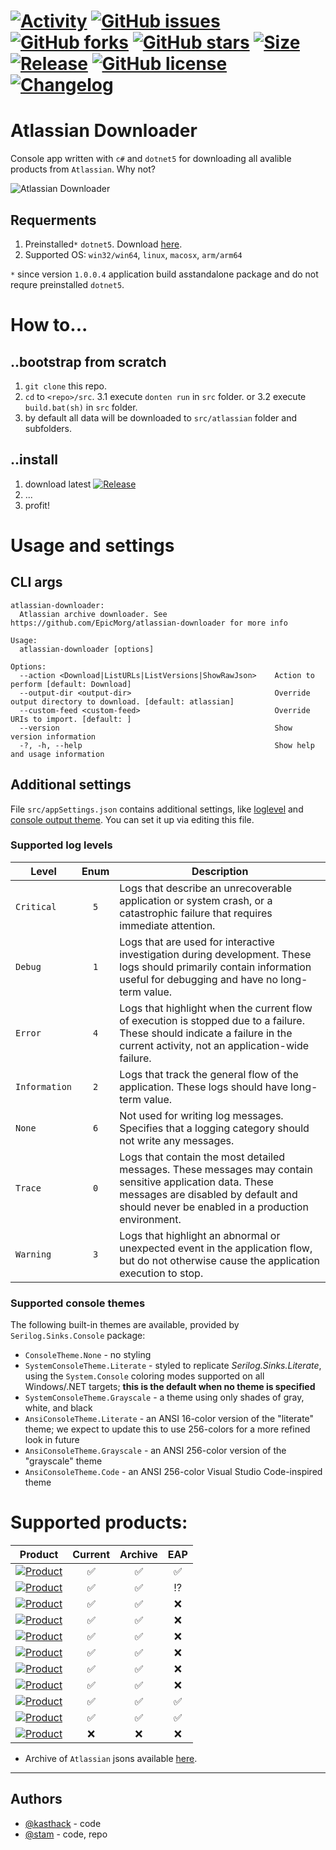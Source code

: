 # [![Activity](https://img.shields.io/github/commit-activity/m/EpicMorg/atlassian-downloader?label=commits&style=flat-square)](https://github.com/EpicMorg/atlassian-downloader/commits) [![GitHub issues](https://img.shields.io/github/issues/EpicMorg/atlassian-downloader.svg?style=popout-square)](https://github.com/EpicMorg/atlassian-downloader/issues) [![GitHub forks](https://img.shields.io/github/forks/EpicMorg/atlassian-downloader.svg?style=popout-square)](https://github.com/EpicMorg/atlassian-downloader/network) [![GitHub stars](https://img.shields.io/github/stars/EpicMorg/atlassian-downloader.svg?style=popout-square)](https://github.com/EpicMorg/atlassian-downloader/stargazers)  [![Size](https://img.shields.io/github/repo-size/EpicMorg/atlassian-downloader?label=size&style=flat-square)](https://github.com/EpicMorg/atlassian-downloader/archive/master.zip) [![Release](https://img.shields.io/github/v/release/EpicMorg/atlassian-downloader?style=flat-square)](https://github.com/EpicMorg/atlassian-downloader/releases)  [![GitHub license](https://img.shields.io/github/license/EpicMorg/atlassian-downloader.svg?style=popout-square)](LICENSE.md) [![Changelog](https://img.shields.io/badge/Changelog-yellow.svg?style=popout-square)](CHANGELOG.md)

# Atlassian Downloader

Console app written with `c#` and `dotnet5` for downloading all avalible products from `Atlassian`. Why not?

![Atlassian Downloader](https://rawcdn.githack.com/EpicMorg/atlassian-downloader/8fd59dfb0514aeff8556761c2f9862185d3489ea/.github/screenshot-1.png)

## Requerments
1. Preinstalled`*` `dotnet5`. Download [here](https://dotnet.microsoft.com/download/dotnet/5.0).
2. Supported OS: `win32/win64`, `linux`, `macosx`, `arm/arm64`

`*` since version `1.0.0.4` application build asstandalone package and do not requre preinstalled `dotnet5`.

# How to...
## ..bootstrap from scratch
1. `git clone` this repo.
2. `cd` to `<repo>/src`.
3.1 execute `donten run` in `src` folder.
or
3.2 execute `build.bat(sh)` in `src` folder.
4. by default all data will be downloaded to `src/atlassian` folder and subfolders.

## ..install
1. download latest [![Release](https://img.shields.io/github/v/release/EpicMorg/atlassian-downloader?style=flat-square)](https://github.com/EpicMorg/atlassian-downloader/releases)
2. ...
3. profit!

# Usage and settings
## CLI args

```
atlassian-downloader:
  Atlassian archive downloader. See https://github.com/EpicMorg/atlassian-downloader for more info

Usage:
  atlassian-downloader [options]

Options:
  --action <Download|ListURLs|ListVersions|ShowRawJson>    Action to perform [default: Download]
  --output-dir <output-dir>                                Override output directory to download. [default: atlassian]
  --custom-feed <custom-feed>                              Override URIs to import. [default: ]
  --version                                                Show version information
  -?, -h, --help                                           Show help and usage information

```
## Additional settings
File `src/appSettings.json` contains additional settings, like [loglevel](https://docs.microsoft.com/en-us/dotnet/api/microsoft.extensions.logging.loglevel?view=dotnet-plat-ext-5.0#fields) and [console output theme](https://github.com/serilog/serilog-sinks-console). You can set it up via editing this file.

### Supported log levels
| Level | Enum | Description
|-------------|:-------------:|-------------|
| `Critical` | `5` | Logs that describe an unrecoverable application or system crash, or a catastrophic failure that requires immediate attention.
| `Debug`	| `1` | Logs that are used for interactive investigation during development. These logs should primarily contain information useful for debugging and have no long-term value.
| `Error` | `4` | Logs that highlight when the current flow of execution is stopped due to a failure. These should indicate a failure in the current activity, not an application-wide failure.
| `Information` | `2` | Logs that track the general flow of the application. These logs should have long-term value.
| `None` | `6` | Not used for writing log messages. Specifies that a logging category should not write any messages.
| `Trace`	| `0` | Logs that contain the most detailed messages. These messages may contain sensitive application data. These messages are disabled by default and should never be enabled in a production environment.
| `Warning` | `3` | Logs that highlight an abnormal or unexpected event in the application flow, but do not otherwise cause the application execution to stop.

### Supported console themes
The following built-in themes are available, provided by `Serilog.Sinks.Console` package:

 * `ConsoleTheme.None` - no styling
 * `SystemConsoleTheme.Literate` - styled to replicate _Serilog.Sinks.Literate_, using the `System.Console` coloring modes supported on all Windows/.NET targets; **this is the default when no theme is specified**
 * `SystemConsoleTheme.Grayscale` - a theme using only shades of gray, white, and black
 * `AnsiConsoleTheme.Literate` - an ANSI 16-color version of the "literate" theme; we expect to update this to use 256-colors for a more refined look in future
 * `AnsiConsoleTheme.Grayscale` - an ANSI 256-color version of the "grayscale" theme
 * `AnsiConsoleTheme.Code` - an ANSI 256-color Visual Studio Code-inspired theme

# Supported products:

| Product | Current | Archive | EAP  |
|-------------|:-------------:|:-------------:|:-------------:|
| [![Product](https://img.shields.io/static/v1?label=Atlassian&message=Bamboo&color=bright%20green&style=for-the-badge)](https://www.atlassian.com/software/bamboo) | :white_check_mark: | :white_check_mark: | :white_check_mark: |
| [![Product](https://img.shields.io/static/v1?label=Atlassian&message=Bitbucket%20(Stash)&color=bright%20green&style=for-the-badge)](https://www.atlassian.com/software/bitbucket) | :white_check_mark: | :white_check_mark: | :interrobang: |
| [![Product](https://img.shields.io/static/v1?label=Atlassian&message=Clover&color=bright%20green&style=for-the-badge)](https://www.atlassian.com/software/clover) | :white_check_mark: | :white_check_mark: | :x: |
| [![Product](https://img.shields.io/static/v1?label=Atlassian&message=Confluence&color=bright%20green&style=for-the-badge)](https://www.atlassian.com/software/confluence) | :white_check_mark: | :white_check_mark: | :x: |
| [![Product](https://img.shields.io/static/v1?label=Atlassian&message=Crowd&color=bright%20green&style=for-the-badge)](https://www.atlassian.com/software/crowd) | :white_check_mark: | :white_check_mark: | :x: |
| [![Product](https://img.shields.io/static/v1?label=Atlassian&message=Crucible&color=bright%20green&style=for-the-badge)](https://www.atlassian.com/software/crucible) | :white_check_mark: | :white_check_mark: | :x: |
| [![Product](https://img.shields.io/static/v1?label=Atlassian&message=FishEye&color=bright%20green&style=for-the-badge)](https://www.atlassian.com/software/fisheye) | :white_check_mark: | :white_check_mark: | :x: |
| [![Product](https://img.shields.io/static/v1?label=Atlassian&message=Jira%20Core&color=bright%20green&style=for-the-badge)](https://www.atlassian.com/software/jira/core) | :white_check_mark: | :white_check_mark: | :x: |
| [![Product](https://img.shields.io/static/v1?label=Atlassian&message=Jira%20Software&color=bright%20green&style=for-the-badge)](https://www.atlassian.com/software/jira) | :white_check_mark: | :white_check_mark: | :white_check_mark: |
| [![Product](https://img.shields.io/static/v1?label=Atlassian&message=Jira%20Servicedesk&color=bright%20green&style=for-the-badge)](https://www.atlassian.com/software/jira/service-management) | :white_check_mark: | :white_check_mark: | :white_check_mark: |
| [![Product](https://img.shields.io/static/v1?label=Atlassian&message=SourceTree&color=yellow&style=for-the-badge)](https://www.atlassian.com/software/sourcetree) | :x: | :x: | :x: |

* Archive of `Atlassian` jsons available [here](https://github.com/EpicMorg/atlassian-json).

------

## Authors
* [@kasthack](https://github.com/kasthack) - code
* [@stam](https://github.com/stamepicmorg) - code, repo
